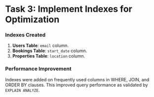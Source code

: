 # Task 3: Implement Indexes for Optimization

### Indexes Created
1. **Users Table**: `email` column.
2. **Bookings Table**: `start_date` column.
3. **Properties Table**: `location` column.

### Performance Improvement
Indexes were added on frequently used columns in WHERE, JOIN, and ORDER BY clauses. This improved query performance as validated by `EXPLAIN ANALYZE`.
